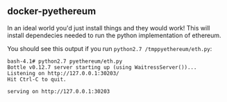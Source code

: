 docker-pyethereum
-----------------

In an ideal world you'd just install things and they would work! This will
install dependecies needed to run the python implementation of ethereum.

You should see this output if you run `python2.7 /tmppyethereum/eth.py`:

    bash-4.1# python2.7 pyethereum/eth.py
    Bottle v0.12.7 server starting up (using WaitressServer())...
    Listening on http://127.0.0.1:30203/
    Hit Ctrl-C to quit.
    
    serving on http://127.0.0.1:30203

